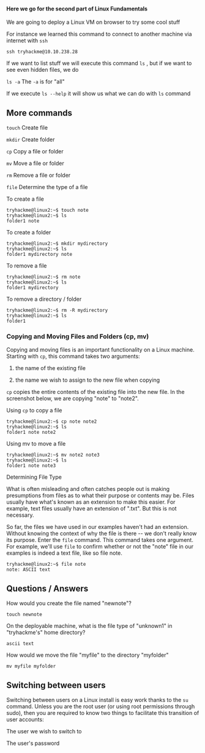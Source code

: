 <h4>Here we go for the second part of Linux Fundamentals</h4>

We are going to deploy a Linux VM on browser to try some cool stuff

For instance we learned this command to connect to another machine via internet with ```ssh```

```ssh tryhackme@10.10.238.28```

If we want to list stuff we will execute this command ```ls``` , but if we want to see even hidden files, we do

```ls -a``` The ```-a``` is for "all"

If we execute ```ls --help``` it will show us what we can do with ```ls``` command

<h2>More commands</h2>

```touch``` Create file

```mkdir``` Create folder

```cp``` Copy a file or folder

```mv``` Move a file or folder

```rm``` Remove a file or folder

```file``` Determine the type of a file

To create a file

```
tryhackme@linux2:~$ touch note
tryhackme@linux2:~$ ls           
folder1 note
```

To create a folder

```
tryhackme@linux2:~$ mkdir mydirectory
tryhackme@linux2:~$ ls           
folder1 mydirectory note
```

To remove a file

```
tryhackme@linux2:~$ rm note
tryhackme@linux2:~$ ls           
folder1 mydirectory
```

To remove a directory / folder

```
tryhackme@linux2:~$ rm -R mydirectory
tryhackme@linux2:~$ ls           
folder1
```

<h3>Copying and Moving Files and Folders (cp, mv)</h3>

Copying and moving files is an important functionality on a Linux machine. Starting with ```cp```, this command takes two arguments:

1. the name of the existing file

2. the name we wish to assign to the new file when copying

```cp``` copies the entire contents of the existing file into the new file. In the screenshot below, we are copying "note" to "note2".

Using ```cp``` to copy a file

```
tryhackme@linux2:~$ cp note note2
tryhackme@linux2:~$ ls           
folder1 note note2
```

Using mv to move a file
```
tryhackme@linux2:~$ mv note2 note3
tryhackme@linux2:~$ ls           
folder1 note note3
```

Determining File Type

What is often misleading and often catches people out is making presumptions from files as to what their purpose or contents may be. 
Files usually have what's known as an extension to make this easier. For example, text files usually have an extension of ".txt". 
But this is not necessary.

So far, the files we have used in our examples haven't had an extension. Without knowing the context of why the file is there -- we don't really know its purpose. 
Enter the ```file``` command. This command takes one argument. For example, we'll use ```file``` to confirm whether or not the "note" file in our examples is indeed a text file, like so file note.

```
tryhackme@linux2:~$ file note
note: ASCII text
```

<h2>Questions / Answers</h2>

How would you create the file named "newnote"?

```touch newnote```

On the deployable machine, what is the file type of "unknown1" in "tryhackme's" home directory?

```ascii text```

How would we move the file "myfile" to the directory "myfolder" 

```mv myfile myfolder```

<h2>Switching between users</h2>

Switching between users on a Linux install is easy work thanks to the ```su``` command. 
Unless you are the root user (or using root permissions through sudo), then you are required to know two things to facilitate this transition of user accounts:

The user we wish to switch to

The user's password



